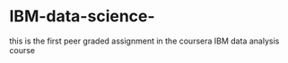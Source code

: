 # IBM-data-science-

this is the first peer graded assignment in the coursera IBM data analysis course
